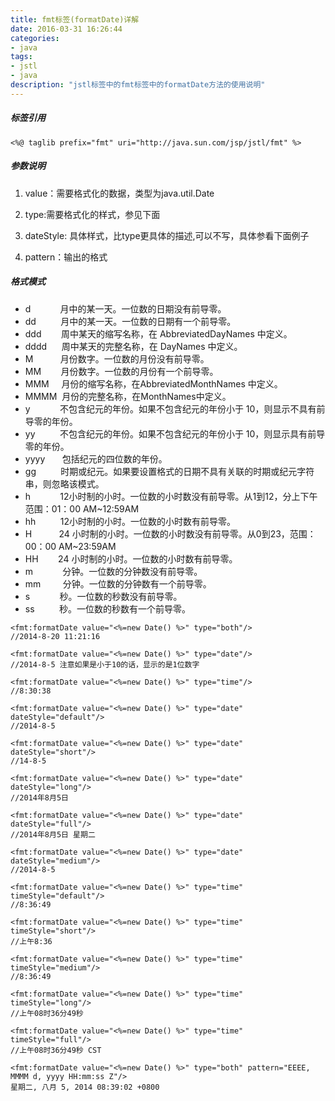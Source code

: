 ```yaml
---
title: fmt标签(formatDate)详解
date: 2016-03-31 16:26:44
categories:
- java
tags:
- jstl
- java
description: "jstl标签中的fmt标签中的formatDate方法的使用说明"
---
```


##### 标签引用

```
<%@ taglib prefix="fmt" uri="http://java.sun.com/jsp/jstl/fmt" %>
```

##### 参数说明

1. value：需要格式化的数据，类型为java.util.Date

2. type:需要格式化的样式，参见下面

3. dateStyle: 具体样式，比type更具体的描述,可以不写，具体参看下面例子

4. pattern：输出的格式

##### 格式模式

* d&nbsp;&nbsp;&nbsp;&nbsp;&nbsp;&nbsp;&nbsp;&nbsp;&nbsp;&nbsp;&nbsp;&nbsp;月中的某一天。一位数的日期没有前导零。
* dd&nbsp;&nbsp;&nbsp;&nbsp;&nbsp;&nbsp;&nbsp;&nbsp;&nbsp;&nbsp;月中的某一天。一位数的日期有一个前导零。
* ddd&nbsp;&nbsp;&nbsp;&nbsp;&nbsp;&nbsp;&nbsp;&nbsp;周中某天的缩写名称，在   AbbreviatedDayNames   中定义。
* dddd&nbsp;&nbsp;&nbsp;&nbsp;&nbsp;&nbsp;周中某天的完整名称，在   DayNames   中定义。
* M&nbsp;&nbsp;&nbsp;&nbsp;&nbsp;&nbsp;&nbsp;&nbsp;&nbsp;&nbsp;&nbsp;月份数字。一位数的月份没有前导零。
* MM&nbsp;&nbsp;&nbsp;&nbsp;&nbsp;&nbsp;&nbsp;&nbsp;月份数字。一位数的月份有一个前导零。
* MMM&nbsp;&nbsp;&nbsp;&nbsp;&nbsp;月份的缩写名称，在AbbreviatedMonthNames   中定义。
* MMMM&nbsp;&nbsp;月份的完整名称，在MonthNames中定义。
* y&nbsp;&nbsp;&nbsp;&nbsp;&nbsp;&nbsp;&nbsp;&nbsp;&nbsp;&nbsp;&nbsp;&nbsp;不包含纪元的年份。如果不包含纪元的年份小于   10，则显示不具有前导零的年份。
* yy&nbsp;&nbsp;&nbsp;&nbsp;&nbsp;&nbsp;&nbsp;&nbsp;&nbsp;&nbsp;不包含纪元的年份。如果不包含纪元的年份小于   10，则显示具有前导零的年份。
* yyyy&nbsp;&nbsp;&nbsp;&nbsp;&nbsp;&nbsp;&nbsp;包括纪元的四位数的年份。
* gg&nbsp;&nbsp;&nbsp;&nbsp;&nbsp;&nbsp;&nbsp;&nbsp;&nbsp;&nbsp;时期或纪元。如果要设置格式的日期不具有关联的时期或纪元字符串，则忽略该模式。
* h&nbsp;&nbsp;&nbsp;&nbsp;&nbsp;&nbsp;&nbsp;&nbsp;&nbsp;&nbsp;&nbsp;&nbsp;12小时制的小时。一位数的小时数没有前导零。从1到12，分上下午 范围：01：00 AM~12:59AM
* hh&nbsp;&nbsp;&nbsp;&nbsp;&nbsp;&nbsp;&nbsp;&nbsp;&nbsp;&nbsp;12小时制的小时。一位数的小时数有前导零。
* H&nbsp;&nbsp;&nbsp;&nbsp;&nbsp;&nbsp;&nbsp;&nbsp;&nbsp;&nbsp;&nbsp;24 小时制的小时。一位数的小时数没有前导零。从0到23，范围：00：00 AM~23:59AM
* HH&nbsp;&nbsp;&nbsp;&nbsp;&nbsp;&nbsp;&nbsp;&nbsp;24 小时制的小时。一位数的小时数有前导零。
* m&nbsp;&nbsp;&nbsp;&nbsp;&nbsp;&nbsp;&nbsp;&nbsp;&nbsp;&nbsp;&nbsp;&nbsp;分钟。一位数的分钟数没有前导零。
* mm&nbsp;&nbsp;&nbsp;&nbsp;&nbsp;&nbsp;&nbsp;&nbsp;&nbsp;分钟。一位数的分钟数有一个前导零。
* s&nbsp;&nbsp;&nbsp;&nbsp;&nbsp;&nbsp;&nbsp;&nbsp;&nbsp;&nbsp;&nbsp;&nbsp;秒。一位数的秒数没有前导零。
* ss&nbsp;&nbsp;&nbsp;&nbsp;&nbsp;&nbsp;&nbsp;&nbsp;&nbsp;&nbsp;秒。一位数的秒数有一个前导零。


```
<fmt:formatDate value="<%=new Date() %>" type="both"/>
//2014-8-20 11:21:16

<fmt:formatDate value="<%=new Date() %>" type="date"/>
//2014-8-5 注意如果是小于10的话，显示的是1位数字

<fmt:formatDate value="<%=new Date() %>" type="time"/>
//8:30:38

<fmt:formatDate value="<%=new Date() %>" type="date" dateStyle="default"/>
//2014-8-5

<fmt:formatDate value="<%=new Date() %>" type="date" dateStyle="short"/>
//14-8-5

<fmt:formatDate value="<%=new Date() %>" type="date" dateStyle="long"/>
//2014年8月5日

<fmt:formatDate value="<%=new Date() %>" type="date" dateStyle="full"/>
//2014年8月5日 星期二

<fmt:formatDate value="<%=new Date() %>" type="date" dateStyle="medium"/>
//2014-8-5

<fmt:formatDate value="<%=new Date() %>" type="time" timeStyle="default"/>
//8:36:49

<fmt:formatDate value="<%=new Date() %>" type="time" timeStyle="short"/>
//上午8:36

<fmt:formatDate value="<%=new Date() %>" type="time" timeStyle="medium"/>
//8:36:49

<fmt:formatDate value="<%=new Date() %>" type="time" timeStyle="long"/>
//上午08时36分49秒

<fmt:formatDate value="<%=new Date() %>" type="time" timeStyle="full"/>
//上午08时36分49秒 CST

<fmt:formatDate value="<%=new Date() %>" type="both" pattern="EEEE, MMMM d, yyyy HH:mm:ss Z"/>
星期二, 八月 5, 2014 08:39:02 +0800
```
